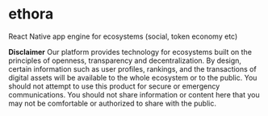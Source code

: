 # ethora
React Native app engine for ecosystems (social, token economy etc)

**Disclaimer**
Our platform provides technology for ecosystems built on the principles of openness, transparency and decentralization. By design, certain information such as user profiles, rankings, and the transactions of digital assets will be available to the whole ecosystem or to the public. You should not attempt to use this product for secure or emergency communications. You should not share information or content here that you may not be comfortable or authorized to share with the public.
